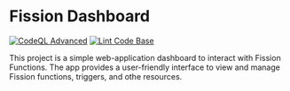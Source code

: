 # Fission Dashboard

[![CodeQL Advanced](https://github.com/GBN-sb/fission-dashboard/actions/workflows/codeql.yml/badge.svg?branch=master)](https://github.com/GBN-sb/fission-dashboard/actions/workflows/codeql.yml)
[![Lint Code Base](https://github.com/GBN-sb/fission-dashboard/actions/workflows/super-linter.yml/badge.svg?branch=master)](https://github.com/GBN-sb/fission-dashboard/actions/workflows/super-linter.yml)

This project is a simple web-application dashboard to interact with Fission Functions. The app provides a user-friendly interface to view and manage Fission functions, triggers, and othe resources.
